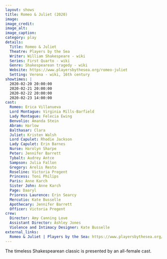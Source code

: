 ```yaml
---
layout: shows
title: Romeo & Juliet (2020)
image:
image_credit: 
image_alt:
image_caption:
category: play
details:
  Title: Romeo & Juliet
  Theatre: Players by the Sea
  Writer: William Shakespeare - wiki
  Series: First Quarto - wiki
  Genre: Shakespearean tragedy - wiki
  Website: https://www.playersbythesea.org/romeo-juliet
  Setting: Verona - wiki, 16th century
showtimes: |
  2020-02-20 20:00:00
  2020-02-21 20:00:00
  2020-02-22 20:00:00
  2020-02-23 14:00:00
cast:
  Romeo: Erica Villanueva
  Lord Montague: Virginia Mills-Barfield
  Lady Montague: Felecia Ewing
  Benvolio: Amanda Stein
  Abram: Harlow
  Balthasar: Clara
  Juliet: Kristen Walsh
  Lord Capulet: Rhodie Jackson
  Lady Capulet: Erin Barnes
  Nurse: Harolyn Sharpe
  Peter: Jennifer Barrett
  Tybalt: Audrey Antce
  Sampson: Julia Fallon
  Gregory: Arelis Resto
  Roseline: Victoria Pregent
  Princess: Toni Philips
  Paris: Anne Karch
  Sister John: Anne Karch
  Page: Daaryl
  Prioress Laurence: Erin Searcy
  Mercutio: Kate Busselle
  Apothecary: Jennifer Barrett
  Officer: Victoria Pregent
crew:
  Director: Amy Canning Love
  Assistant Director: Ashley Jones
  Violence and Intimacy Designer: Kate Busselle
external_links:
  Romeo & Juliet | Players by the Sea: https://www.playersbythesea.org/romeo-juliet
---
```

The timeless Shakespearean classic is presented by an all-female cast.
